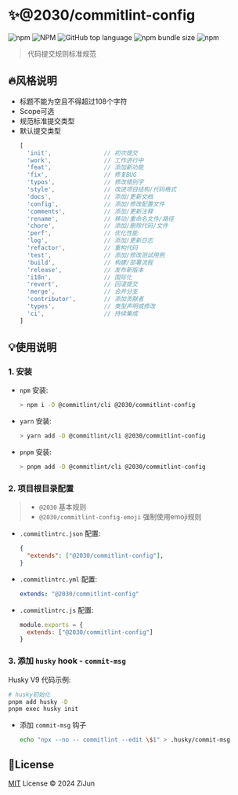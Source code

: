 # :sparkles:@2030/commitlint-config

![npm](https://img.shields.io/npm/v/@2030/commitlint-config)
![NPM](https://img.shields.io/npm/l/@2030/commitlint-config)
![GitHub top language](https://img.shields.io/github/languages/top/Jun2030/commitlint-config)
![npm bundle size](https://img.shields.io/bundlephobia/min/@2030/commitlint-config)
![npm](https://img.shields.io/npm/dt/@2030/commitlint-config)

> 代码提交规则标准规范

## :fire:风格说明

- 标题不能为空且不得超过108个字符
- Scope可选
- 规范标准提交类型
- 默认提交类型
  ```javascript
  [
    'init',               // 初次提交
    'work',               // 工作进行中
    'feat',               // 添加新功能
    'fix',                // 修复BUG
    'typos',              // 修改错别字
    'style',              // 改进项目结构/代码格式
    'docs',               // 添加/更新文档
    'config',             // 添加/修改配置文件
    'comments',           // 添加/更新注释
    'rename',             // 移动/重命名文件/路径
    'chore',              // 添加/删除代码/文件
    'perf',               // 优化性能
    'log',                // 添加/更新日志
    'refactor',           // 重构代码
    'test',               // 添加/修改测试用例
    'build',              // 构建/部署流程
    'release',            // 发布新版本
    'i18n',               // 国际化
    'revert',             // 回滚提交
    'merge',              // 合并分支
    'contributor',        // 添加贡献者
    'types',              // 类型声明或修改
    'ci',                 // 持续集成
  ]
  ```

## :bulb:使用说明

### 1. 安装
- `npm` 安装:
  ```bash
  > npm i -D @commitlint/cli @2030/commitlint-config
  ```
- `yarn` 安装:
  ```bash
  > yarn add -D @commitlint/cli @2030/commitlint-config
  ```
- `pnpm` 安装:
  ```bash
  > pnpm add -D @commitlint/cli @2030/commitlint-config
  ```

### 2. 项目根目录配置

> - `@2030` 基本规则
> - `@2030/commitlint-config-emoji` 强制使用emoji规则

- `.commitlintrc.json` 配置:
  ```json
  {
    "extends": ["@2030/commitlint-config"],
  }
  ```
- `.commitlintrc.yml` 配置:
  ```yaml
  extends: "@2030/commitlint-config"
  ```
- `.commitlintrc.js` 配置:
  ```javascript
  module.exports = {
    extends: ["@2030/commitlint-config"]
  }
  ```


### 3. 添加 `husky` hook - `commit-msg`

Husky V9 代码示例:

```bash
# husky初始化
pnpm add husky -D
pnpm exec husky init
```
- 添加 `commit-msg` 钩子
  ```bash
  echo "npx --no -- commitlint --edit \$1" > .husky/commit-msg
  ```

## :key:License

[MIT](./LICENSE) License &copy; 2024 ZiJun
